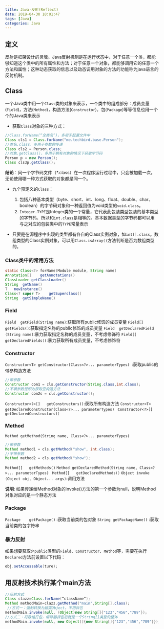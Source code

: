 ```yaml
---
title: Java-反射(Reflect)
date: 2019-04-30 10:01:47
tags: [Java]
categories: Java
---
```


## 定义
反射是框架设计的灵魂。Java反射机制是在运行状态中，对于任意一个类，都能够知道这个类中的所有属性和方法；对于任意一个对象，都能够调用它的任意一个方法和属性；这种动态获取的信息以及动态调用对象的方法的功能称为java语言的反射机制。

## Class
一个Java类中用一个`Class`类的对象来表示，一个类中的组成部分：成员变量(`Field`)，方法(`Method`)，构造方法(`Constructor`)，包(`Package`)等等信息也用一个个的Java类来表示

- 获取`Class`对象的三种方式：
```java
//Class.forName(“全类名”)，多用于配置文件中
Class cls1 = Class.forName("me.techbird.base.Person");
//类名.class，多用于参数的传递
Class cls2 = Person.class;
//对象.getClass()，多用于拥有对象的情况下获取字节码
Person p = new Person();
Class cls3p.getClass();
```

**结论**：同一个字节码文件（*.class）在一次程序运行过程中，只会被加载一次，无论使用哪一种方式获取的对象都是同一个。

- 九个预定义的`Class`：
    1. 包括八种基本类型（byte、short、int、long、float、double、char、boolean）的字节码对象和一种返回值为void类型的`void.class`。
    2. `Integer.TYPE`是Integer类的一个常量，它代表此包装类型包装的基本类型的字节码，所以和`int.class`是相等的。基本数据类型的字节码都可以用与之对应的包装类中的`TYPE`常量表示

- 只要是在源程序中出现的类型都有各自的Class实例对象，如`int[].class`。数组类型的Class实例对象，可以用`Class.isArray()`方法判断是否为数组类型的。

### Class类中的常用方法
```java
static Class<?>	forName​(Module module, String name)
Annotation[]	getAnnotations()
ClassLoader	getClassLoader()
String	getName()
T	newInstance()
Class<? super T>	getSuperclass()
String	getSimpleName()
```
### Field
`Field	getField​(String name)`:获取所有public修饰的成员变量
`Field[]	getFields()`:获取指定名称的public修饰的成员变量
`Field	getDeclaredField​(String name)`:暴力获取指定名称的成员变量，不考虑修饰符
`Field[]	getDeclaredFields()`:暴力获取所有成员变量，不考虑修饰符

### Constructor
`Constructor<T>	getConstructor​(Class<?>... parameterTypes)	`:获取public的带参构造方法
```java
//带参数
Constructor con1 = cls.getConstructor(String.class,int.class);
//不填参数是即为获取空构造方法
Constructor con2s = cls.getConstructor();
```
`Constructor<?>[]	getConstructors()`:获取所有构造方法
`Constructor<T>	getDeclaredConstructor​(Class<?>... parameterTypes)	`
`Constructor<?>[]	getDeclaredConstructors()`
### Method
`Method	getMethod​(String name, Class<?>... parameterTypes)	`
```java
//带参数
Method method1 = cls.getMethod("show", int.class);
//不带参数
Method method2 = cls.getMethod("show");
```
`Method[]	getMethods()`
`Method	getDeclaredMethod​(String name, Class<?>... parameterTypes)	`
`Method[]	getDeclaredMethods()`
`Object	invoke​(Object obj, Object... args)`:调用方法

**说明**: 如果传递给Method对象的invoke()方法的第一个参数为null，说明Method对象对应的是一个静态方法

### Package
`Package	getPackage()`	:获取当前类的包对象
`String	getPackageName()`   :获取当前类的包字符串

### 暴力反射
如果想要获取`非public`类型的`Field`、`Constructor`、`Method`等，需要在执行`Declared`方法前设置以下代码：
```java
obj.setAccessable(ture);
```

## 用反射技术执行某个main方法
```java
//反射方式    
Class clazz=Class.forName(“className”);    
Method methodMain=clazz.getMethod("main",String[].class);    
 //方式一：强制转换为超类Object，不用拆包    
methodMain.invoke(null, (Object)new String[]{"123","456","789"});    
//方式二：将数组打包，编译器拆包后就是一个String[]类型的整体     
methodMain.invoke(null, new Object[]{new String[]{"123","456","789"}});   
```
